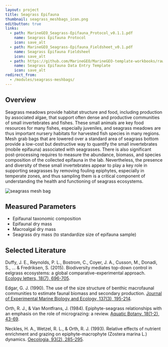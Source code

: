 ```yaml
---
layout: project
title: Seagrass Epifauna
thumbnail: seagrass_meshbags_icon.png
editbutton: true
links:
  - path: MarineGEO_Seagrass-Epifauna_Protocol_v0.1.1.pdf
    name: Seagrass Epifauna Protocol
    icon: save_alt
  - path: MarineGEO_Seagrass-Epifauna_Fieldsheet_v0.1.pdf
    name: Seagrass Epifauna Fieldsheet
    icon: save_alt
  - path: https://github.com/MarineGEO/MarineGEO-template-workbooks/raw/master/seagrass-epifauna/MarineGEO_Seagrass-Epifauna_Data-Entry-Template.xlsx
    name: Seagrass Epifauna Data Entry Template
    icon: save_alt
redirect_from:
  - /modules/seagrass-meshbags/
---
```


## Overview
Seagrass meadows provide habitat structure and food, including production by associated algae, that support often dense and productive communities of small invertebrates and fishes. These small animals are key food resources for many fishes, especially juveniles, and seagrass meadows are thus important nursery habitats for harvested fish species in many regions. Mesh grab bags that are lowered over a standard area of seagrass bottom provide a low-cost but destructive way to quantify the small invertebrates (mobile epifauna) associated with seagrasses. There is also significant post-processing requires to measure the abundance, biomass, and species composition of the collected epifauna in the lab. Nevertheless, the presence and diversity of these small invertebrates appear to play a key role in supporting seagrasses by removing fouling epiphytes, especially in temperate zones, and thus sampling them is a critical component of understanding the health and functioning of seagrass ecosystems.

![seagrass mesh bag]({{site.baseurl}}/assets/modules/seagrass-epifauna/seagrass_mesh_bags_landing_page.png)

## Measured Parameters
  - Epifaunal taxonomic composition
  - Epifaunal dry mass
  - Macroalgal dry mass
  - Seagrass dry mass (to standardize size of epifauna sample)

## Selected Literature
Duffy, J. E., Reynolds, P. L., Bostrom, C., Coyer, J. A., Cusson, M., Donadi, S., ... & Fredriksen, S. (2015). Biodiversity mediates top-down control in eelgrass ecosystems: a global comparative-experimental approach. [Ecology letters, 18(7), 696-705](https://onlinelibrary.wiley.com/doi/abs/10.1111/ele.12448).

Edgar, G. J. (1990). The use of the size structure of benthic macrofaunal communities to estimate faunal biomass and secondary production. [Journal of Experimental Marine Biology and Ecology, 137(3), 195-214](https://www.sciencedirect.com/science/article/pii/002209819090185F).

Orth, R. J., & Van Montfrans, J. (1984). Epiphyte-seagrass relationships with an emphasis on the role of micrograzing: a review. [Aquatic Botany, 18(1-2), 43-69](https://www.sciencedirect.com/science/article/pii/0304377084900809).

Neckles, H. A., Wetzel, R. L., & Orth, R. J. (1993). Relative effects of nutrient enrichment and grazing on epiphyte-macrophyte (Zostera marina L.) dynamics. [Oecologia, 93(2), 285-295](https://link.springer.com/article/10.1007/BF00317683).
